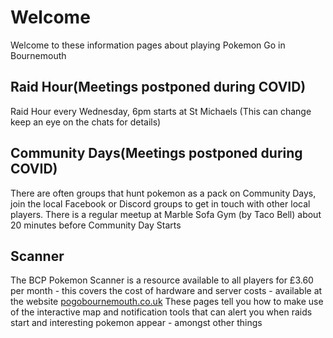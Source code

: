 # Welcome

Welcome to these information pages about playing Pokemon Go in Bournemouth

## Raid Hour(Meetings postponed during COVID)

Raid Hour every Wednesday, 6pm starts at St Michaels (This can change keep an eye on the chats for details)

## Community Days(Meetings postponed during COVID)

There are often groups that hunt pokemon as a pack on Community Days, join the local Facebook or Discord groups to get in touch with other local players. There is a regular meetup at Marble Sofa Gym (by Taco Bell) about 20 minutes before Community Day Starts

## Scanner

The BCP Pokemon Scanner is a resource available to all players for £3.60 per month - this covers the cost of hardware and server costs - available at the website  [pogobournemouth.co.uk](https://pogobournemouth.co.uk) These pages tell you how to make use of the interactive map and notification tools that can alert you when raids start and interesting pokemon appear - amongst other things
